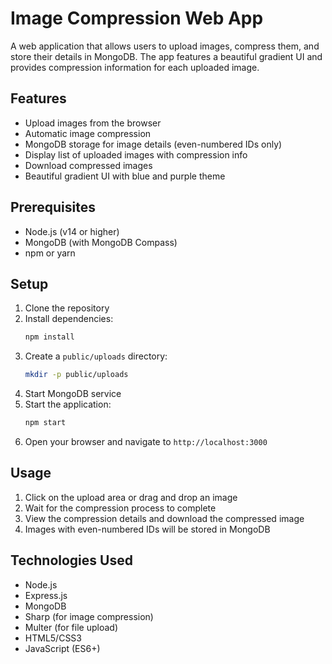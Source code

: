 # Image Compression Web App

A web application that allows users to upload images, compress them, and store their details in MongoDB. The app features a beautiful gradient UI and provides compression information for each uploaded image.

## Features

- Upload images from the browser
- Automatic image compression
- MongoDB storage for image details (even-numbered IDs only)
- Display list of uploaded images with compression info
- Download compressed images
- Beautiful gradient UI with blue and purple theme

## Prerequisites

- Node.js (v14 or higher)
- MongoDB (with MongoDB Compass)
- npm or yarn

## Setup

1. Clone the repository
2. Install dependencies:
   ```bash
   npm install
   ```
3. Create a `public/uploads` directory:
   ```bash
   mkdir -p public/uploads
   ```
4. Start MongoDB service
5. Start the application:
   ```bash
   npm start
   ```
6. Open your browser and navigate to `http://localhost:3000`

## Usage

1. Click on the upload area or drag and drop an image
2. Wait for the compression process to complete
3. View the compression details and download the compressed image
4. Images with even-numbered IDs will be stored in MongoDB

## Technologies Used

- Node.js
- Express.js
- MongoDB
- Sharp (for image compression)
- Multer (for file upload)
- HTML5/CSS3
- JavaScript (ES6+) 